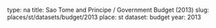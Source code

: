 type: na
title: Sao Tome and Principe / Government Budget (2013)
slug: places/st/datasets/budget/2013
place: st
dataset: budget
year: 2013
